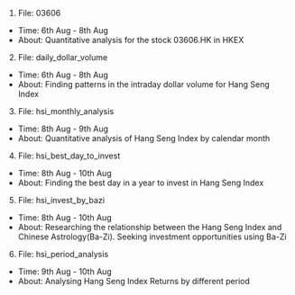 1. File: 03606
- Time: 6th Aug - 8th Aug
- About: Quantitative analysis for the stock 03606.HK in HKEX
2. File: daily_dollar_volume
- Time: 6th Aug - 8th Aug
- About: Finding patterns in the intraday dollar volume for Hang Seng Index
3. File: hsi_monthly_analysis
- Time: 8th Aug - 9th Aug
- About: Quantitative analysis of Hang Seng Index by calendar month
4. File: hsi_best_day_to_invest
- Time: 8th Aug - 10th Aug
- About: Finding the best day in a year to invest in Hang Seng Index
5. File: hsi_invest_by_bazi
- Time: 8th Aug - 10th Aug
- About: Researching the relationship between the Hang Seng Index and Chinese Astrology(Ba-Zi). Seeking investment opportunities using Ba-Zi
6. File: hsi_period_analysis
- Time: 9th Aug - 10th Aug
- About: Analysing Hang Seng Index Returns by different period
